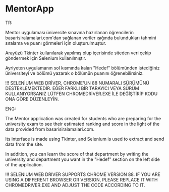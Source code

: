 # MentorApp
TR:

Mentor uygulaması üniversite sınavına hazırlanan öğrencilerin basarisiralamalari.com'dan sağlanan veriler ışığında bulundukları tahmini sıralama ve puanı görmeleri için oluşturulmuştur.

Arayüzü Tkinter kullanılarak yapılmış olup içerisinde siteden veri çekip göndermek için Selenium kullanılmıştır.

Ayriyeten uygulamanın sol kısmında kalan "Hedef" bölümünden istediğiniz üniversiteyi ve bölümü yazarak o bölümün puanını öğrenebilirsiniz.

!!! SELENİUM WEB DRİVER, CHROME'UN 88 NUMARALI SÜRÜMÜNÜ DESTEKLEMEKTEDİR. EĞER FARKLI BİR TARAYICI VEYA SÜRÜM KULLANIYORSANIZ LÜTFEN CHROMEDRİVER.EXE İLE DEĞİŞTİRİP KODU ONA GÖRE DÜZENLEYİN.

ENG:

The Mentor application was created for students who are preparing for the university exam to see their estimated ranking and score in the light of the data provided from basarisiralamalari.com.

Its interface is made using Tkinter, and Selenium is used to extract and send data from the site.

In addition, you can learn the score of that department by writing the university and department you want in the "Hedef" section on the left side of the application.

!!! SELENIUM WEB DRIVER SUPPORTS CHROME VERSION 88. IF YOU ARE USING A DIFFERENT BROWSER OR VERSION, PLEASE REPLACE IT WITH CHROMEDRIVER.EXE AND ADJUST THE CODE ACCORDING TO IT. 
